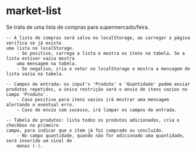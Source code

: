 # market-list
Se trata de uma lista de compras para supermercado/feira. 

    -- A lista de compras será salva no localStorage, ao carregar a página verifica se já existe 
    uma lista no localStorage. 
        - Se positivo, carrega a lista e mostra os itens na tabela. Se a lista estiver vazia mostra
        uma mensagem na tabela. 
        - Se negativo, cria o vetor no localStorage e mostra a mensagem de lista vazia na tabela.

    -- Campos de entrada: os input's 'Produto' e 'Quantidade' podem enviar
    produtos repetidos, a única restrição será o envio de itens vazios no
    campo 'Produto'.
        - Caso positivo para itens vazios irá mostrar uma mensagem alertando o eventual erro.
        - Caso de envio com sucesso, irá limpar os campos de entrada.

    -- Tabela de produtos: lista todos os produtos adicionados, cria o checkbox no primeiro
    campo, para indicar que o item já foi comprado ou concluído. 
        - No campo quantidade, quando não for adicionado uma quantidade, será inserido um sinal de
        menos (-).  